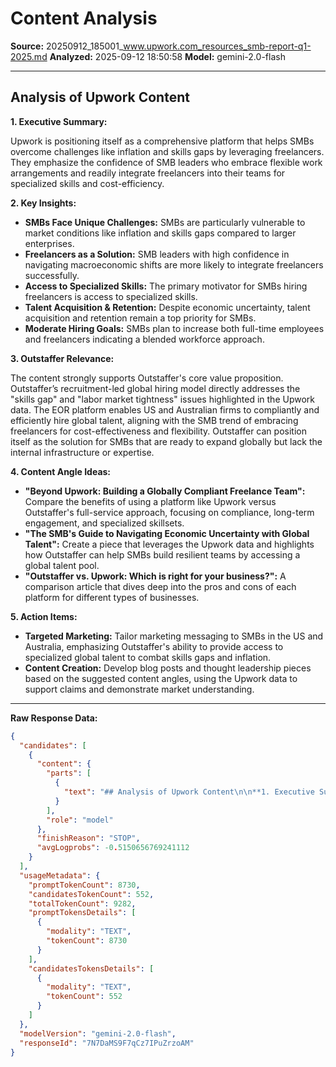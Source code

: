 # Content Analysis
            
**Source:** 20250912_185001_www.upwork.com_resources_smb-report-q1-2025.md
**Analyzed:** 2025-09-12 18:50:58
**Model:** gemini-2.0-flash

---

## Analysis of Upwork Content

**1. Executive Summary:**

Upwork is positioning itself as a comprehensive platform that helps SMBs overcome challenges like inflation and skills gaps by leveraging freelancers. They emphasize the confidence of SMB leaders who embrace flexible work arrangements and readily integrate freelancers into their teams for specialized skills and cost-efficiency.

**2. Key Insights:**

*   **SMBs Face Unique Challenges:** SMBs are particularly vulnerable to market conditions like inflation and skills gaps compared to larger enterprises.
*   **Freelancers as a Solution:** SMB leaders with high confidence in navigating macroeconomic shifts are more likely to integrate freelancers successfully.
*   **Access to Specialized Skills:** The primary motivator for SMBs hiring freelancers is access to specialized skills.
*   **Talent Acquisition & Retention:** Despite economic uncertainty, talent acquisition and retention remain a top priority for SMBs.
*   **Moderate Hiring Goals:** SMBs plan to increase both full-time employees and freelancers indicating a blended workforce approach.

**3. Outstaffer Relevance:**

The content strongly supports Outstaffer's core value proposition. Outstaffer’s recruitment-led global hiring model directly addresses the "skills gap" and "labor market tightness" issues highlighted in the Upwork data. The EOR platform enables US and Australian firms to compliantly and efficiently hire global talent, aligning with the SMB trend of embracing freelancers for cost-effectiveness and flexibility. Outstaffer can position itself as the solution for SMBs that are ready to expand globally but lack the internal infrastructure or expertise.

**4. Content Angle Ideas:**

*   **"Beyond Upwork: Building a Globally Compliant Freelance Team":** Compare the benefits of using a platform like Upwork versus Outstaffer's full-service approach, focusing on compliance, long-term engagement, and specialized skillsets.
*   **"The SMB's Guide to Navigating Economic Uncertainty with Global Talent":**  Create a piece that leverages the Upwork data and highlights how Outstaffer can help SMBs build resilient teams by accessing a global talent pool.
*   **"Outstaffer vs. Upwork: Which is right for your business?":** A comparison article that dives deep into the pros and cons of each platform for different types of businesses.

**5. Action Items:**

*   **Targeted Marketing:** Tailor marketing messaging to SMBs in the US and Australia, emphasizing Outstaffer's ability to provide access to specialized global talent to combat skills gaps and inflation.
*   **Content Creation:** Develop blog posts and thought leadership pieces based on the suggested content angles, using the Upwork data to support claims and demonstrate market understanding.


---

**Raw Response Data:**
```json
{
  "candidates": [
    {
      "content": {
        "parts": [
          {
            "text": "## Analysis of Upwork Content\n\n**1. Executive Summary:**\n\nUpwork is positioning itself as a comprehensive platform that helps SMBs overcome challenges like inflation and skills gaps by leveraging freelancers. They emphasize the confidence of SMB leaders who embrace flexible work arrangements and readily integrate freelancers into their teams for specialized skills and cost-efficiency.\n\n**2. Key Insights:**\n\n*   **SMBs Face Unique Challenges:** SMBs are particularly vulnerable to market conditions like inflation and skills gaps compared to larger enterprises.\n*   **Freelancers as a Solution:** SMB leaders with high confidence in navigating macroeconomic shifts are more likely to integrate freelancers successfully.\n*   **Access to Specialized Skills:** The primary motivator for SMBs hiring freelancers is access to specialized skills.\n*   **Talent Acquisition & Retention:** Despite economic uncertainty, talent acquisition and retention remain a top priority for SMBs.\n*   **Moderate Hiring Goals:** SMBs plan to increase both full-time employees and freelancers indicating a blended workforce approach.\n\n**3. Outstaffer Relevance:**\n\nThe content strongly supports Outstaffer's core value proposition. Outstaffer\u2019s recruitment-led global hiring model directly addresses the \"skills gap\" and \"labor market tightness\" issues highlighted in the Upwork data. The EOR platform enables US and Australian firms to compliantly and efficiently hire global talent, aligning with the SMB trend of embracing freelancers for cost-effectiveness and flexibility. Outstaffer can position itself as the solution for SMBs that are ready to expand globally but lack the internal infrastructure or expertise.\n\n**4. Content Angle Ideas:**\n\n*   **\"Beyond Upwork: Building a Globally Compliant Freelance Team\":** Compare the benefits of using a platform like Upwork versus Outstaffer's full-service approach, focusing on compliance, long-term engagement, and specialized skillsets.\n*   **\"The SMB's Guide to Navigating Economic Uncertainty with Global Talent\":**  Create a piece that leverages the Upwork data and highlights how Outstaffer can help SMBs build resilient teams by accessing a global talent pool.\n*   **\"Outstaffer vs. Upwork: Which is right for your business?\":** A comparison article that dives deep into the pros and cons of each platform for different types of businesses.\n\n**5. Action Items:**\n\n*   **Targeted Marketing:** Tailor marketing messaging to SMBs in the US and Australia, emphasizing Outstaffer's ability to provide access to specialized global talent to combat skills gaps and inflation.\n*   **Content Creation:** Develop blog posts and thought leadership pieces based on the suggested content angles, using the Upwork data to support claims and demonstrate market understanding.\n"
          }
        ],
        "role": "model"
      },
      "finishReason": "STOP",
      "avgLogprobs": -0.5150656769241112
    }
  ],
  "usageMetadata": {
    "promptTokenCount": 8730,
    "candidatesTokenCount": 552,
    "totalTokenCount": 9282,
    "promptTokensDetails": [
      {
        "modality": "TEXT",
        "tokenCount": 8730
      }
    ],
    "candidatesTokensDetails": [
      {
        "modality": "TEXT",
        "tokenCount": 552
      }
    ]
  },
  "modelVersion": "gemini-2.0-flash",
  "responseId": "7N7DaMS9F7qCz7IPuZrzoAM"
}
```
